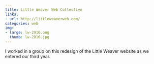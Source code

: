 ```yaml
---
title: Little Weaver Web Collective
links:
- url: http://littleweaverweb.com/
categories: web
img:
- large: lw-2016.png
  thumb: lw-2016.jpg
---
```


I worked in a group on this redesign of the Little Weaver website as we entered our third year.
